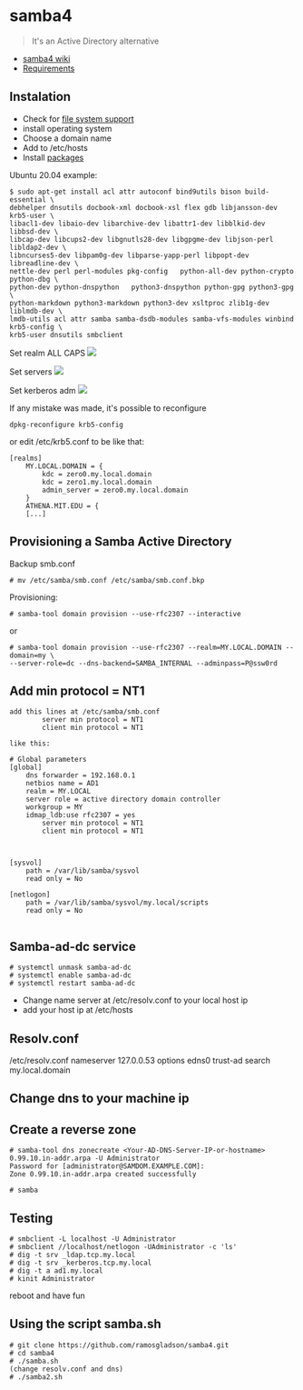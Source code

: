 # samba4
>It's an Active Directory alternative
* [samba4 wiki][samba4-doc]
* [Requirements][samba4-req]

## Instalation
- Check for [file system support][samba4-fss]
- install operating system
- Choose a domain name
- Add to /etc/hosts
- Install [packages][samba4-pac]

Ubuntu 20.04 example:

```
$ sudo apt-get install acl attr autoconf bind9utils bison build-essential \
debhelper dnsutils docbook-xml docbook-xsl flex gdb libjansson-dev krb5-user \
libacl1-dev libaio-dev libarchive-dev libattr1-dev libblkid-dev libbsd-dev \
libcap-dev libcups2-dev libgnutls28-dev libgpgme-dev libjson-perl libldap2-dev \
libncurses5-dev libpam0g-dev libparse-yapp-perl libpopt-dev libreadline-dev \
nettle-dev perl perl-modules pkg-config   python-all-dev python-crypto python-dbg \
python-dev python-dnspython   python3-dnspython python-gpg python3-gpg \
python-markdown python3-markdown python3-dev xsltproc zlib1g-dev liblmdb-dev \
lmdb-utils acl attr samba samba-dsdb-modules samba-vfs-modules winbind krb5-config \
krb5-user dnsutils smbclient
```
Set realm ALL CAPS
![][realm]

Set servers
![][krbsrv]

Set kerberos adm
![][krbadm]


If any mistake was made, it's possible to reconfigure
```
dpkg-reconfigure krb5-config
```
or edit /etc/krb5.conf to be like that:

```
[realms]
	MY.LOCAL.DOMAIN = {
		kdc = zero0.my.local.domain
		kdc = zero1.my.local.domain
		admin_server = zero0.my.local.domain
	}
	ATHENA.MIT.EDU = {
    [...]
```
## Provisioning a Samba Active Directory

Backup smb.conf
```
# mv /etc/samba/smb.conf /etc/samba/smb.conf.bkp
```
Provisioning:
```
# samba-tool domain provision --use-rfc2307 --interactive
```
or
```
# samba-tool domain provision --use-rfc2307 --realm=MY.LOCAL.DOMAIN --domain=my \
--server-role=dc --dns-backend=SAMBA_INTERNAL --adminpass=P@ssw0rd
```

## Add min protocol = NT1
```
add this lines at /etc/samba/smb.conf
        server min protocol = NT1
        client min protocol = NT1
	
like this:

# Global parameters
[global]
	dns forwarder = 192.168.0.1
	netbios name = AD1
	realm = MY.LOCAL
	server role = active directory domain controller
	workgroup = MY
	idmap_ldb:use rfc2307 = yes
        server min protocol = NT1
        client min protocol = NT1



[sysvol]
	path = /var/lib/samba/sysvol
	read only = No

[netlogon]
	path = /var/lib/samba/sysvol/my.local/scripts
	read only = No


```

## Samba-ad-dc service
```
# systemctl unmask samba-ad-dc
# systemctl enable samba-ad-dc
# systemctl restart samba-ad-dc
```
* Change name server at /etc/resolv.conf to your local host ip
* add your host ip at /etc/hosts

## Resolv.conf
/etc/resolv.conf
nameserver 127.0.0.53
options edns0 trust-ad
search my.local.domain

## Change dns to your machine ip

## Create a reverse zone
```
# samba-tool dns zonecreate <Your-AD-DNS-Server-IP-or-hostname> 0.99.10.in-addr.arpa -U Administrator
Password for [administrator@SAMDOM.EXAMPLE.COM]:
Zone 0.99.10.in-addr.arpa created successfully
```

```
# samba
```

## Testing
```
# smbclient -L localhost -U Administrator
# smbclient //localhost/netlogon -UAdministrator -c 'ls'
# dig -t srv _ldap.tcp.my.local
# dig -t srv _kerberos.tcp.my.local
# dig -t a ad1.my.local
# kinit Administrator
```


reboot and have fun

## Using the script samba.sh
```
# git clone https://github.com/ramosgladson/samba4.git
# cd samba4
# ./samba.sh
(change resolv.conf and dns)
# ./samba2.sh
```

<!-- Mardown Links -->
[samba4-doc]: https://wiki.samba.org/index.php/Main_Page
[samba4-req]: https://wiki.samba.org/index.php/Operating_System_Requirements
[samba4-pac]: https://wiki.samba.org/index.php/Package_Dependencies_Required_to_Build_Samba
[samba4-fss]: https://wiki.samba.org/index.php/File_System_Support
[realm]: /_images/realm.png
[krbsrv]: /_images/krbsrv.png
[krbadm]: /_images/krbadm.png
